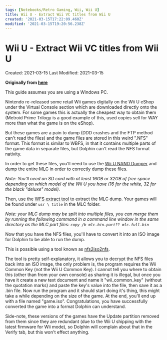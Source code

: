 ```yaml
---
tags: [Notebooks/Retro Gaming, Wii, Wii U]
title: Wii U - Extract Wii VC titles from Wii U
created: '2021-03-15T17:22:09.460Z'
modified: '2021-03-15T19:20:56.238Z'
---
```


# Wii U - Extract Wii VC titles from Wii U

Created: 2021-03-15
Last Modified: 2021-03-15

**Originally from [here](https://forum.wii-homebrew.com/index.php/Thread/59652-TuT-English-How-to-dump-and-convert-an-eShop-Wii-game-into-an-ISO-for-Dolphin/)**

This guide assumes you are using a Windows PC.

Nintendo re-released some retail Wii games digitally on the Wii U eShop under the Virtual Console section which are downloaded directly onto the system. For some games this is actually the cheapest way to obtain them (Metroid Prime Trilogy is a good example of this, used copies sell for WAY more than what the game is on the eShop).

But these games are a pain to dump (DDD crashes and the FTP method can't read the files) and the game files are stored in this weird ".NFS" format.  This format is similar to WBFS, in that it contains multiple parts of the game data in separate files, but Dolphin can't read the NFS format nativity.

In order to get these files, you'll need to use the [Wii U NAND Dumper](https://github.com/koolkdev/wiiu-nanddumper/releases) and dump the entire MLC in order to correctly dump these files.

*Note: You'll need an SD card with at least 16GB or 32GB of free space depending on which model of the Wii U you have (16 for the white, 32 for the black "deluxe" model).*

Then, use the [WFS extract tool](https://github.com/koolkdev/wfslib/releases) to extract the MLC dump. Your games will be found under `usr \ title` in the MLC folder. 

*Note: your MLC dump may be split into multiple files, you can merge them by running the following command in a command line window in the same directory as the MLC part files: `copy /b mlc.bin.part?? mlc.full.bin`*

Now that you have the NFS files, you'll have to convert it into an ISO image for Dolphin to be able to run the dump.

This is possible using a tool known as [nfs2iso2nfs](https://github.com/FIX94/nfs2iso2nfs/releases).

The tool is pretty self-explanatory, it allows you to decrypt the NFS files back into an ISO image, the only problem is, the program requires the Wii Common Key (not the Wii U Common Key). I cannot tell you where to obtain this (other than from your own console) as sharing it is illegal, but once you have it create a new text document and name it "wii_common_key" (without the quotation marks) and paste the key's value into the file, then save it as a .bin file. Now run the program and it should start doing it's thing, this might take a while depending on the size of the game. At the end, you'll end up with a file named "game.iso". Congratulations, you have successfully converted the game into a format Dolphin can understand.

Side-note, these versions of the games have the Update partition removed from them since they are redundant (due to the Wii U shipping with the latest firmware for Wii mode), so Dolphin will complain about that in the Verify tab, but this won't effect anything.

